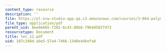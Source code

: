 ```yaml
---
content_type: resource
description: ''
file: https://ol-ocw-studio-app-qa.s3.amazonaws.com/courses/3-064-polymer-engineering-fall-2003/107c248dabe557a474661348e4dbefa8_lec_12.pdf
file_type: application/pdf
parent_uid: 8ee0e665-f202-6c43-88b6-7964d5837473
resourcetype: Document
title: lec_12.pdf
uid: 107c248d-abe5-57a4-7466-1348e4dbefa8
---
```

